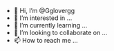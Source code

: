 - 👋 Hi, I’m @Gglovergg
- 👀 I’m interested in ...
- 🌱 I’m currently learning ...
- 💞️ I’m looking to collaborate on ...
- 📫 How to reach me ...

<!---
Gglovergg/Gglovergg is a ✨ special ✨ repository because its `README.md` (this file) appears on your GitHub profile.
You can click the Preview link to take a look at your changes.
--->
